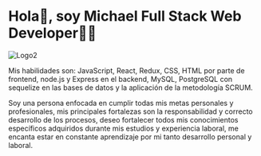 # Hola👋, soy Michael Full Stack Web Developer🧑‍💻

![Logo2](https://user-images.githubusercontent.com/90518667/184031627-099a001c-7482-41b2-90d4-26a4fec6f577.PNG)

Mis habilidades son: JavaScript, React, Redux, CSS, HTML por parte de frontend, node.js y Express en el backend, 
MySQL, PostgreSQL con sequelize en las bases de datos y la aplicación de la metodología SCRUM.

Soy una persona enfocada en cumplir todas mis metas personales y profesionales, 
mis principales fortalezas son la responsabilidad y correcto desarrollo de los procesos, 
deseo fortalecer todos mis conocimientos específicos adquiridos durante mis estudios y experiencia laboral, 
me encanta estar en constante aprendizaje por mi tanto desarrollo personal y laboral.

<!---
Maikyjar/Maikyjar is a ✨ special ✨ repository because its `README.md` (this file) appears on your GitHub profile.
You can click the Preview link to take a look at your changes.
--->
